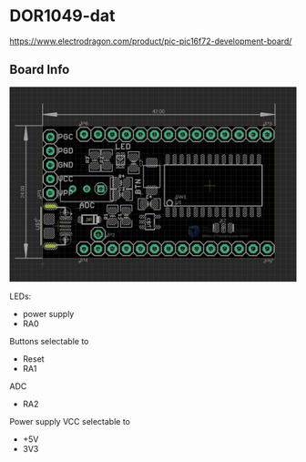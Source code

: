 
# DOR1049-dat

https://www.electrodragon.com/product/pic-pic16f72-development-board/

## Board Info 

![](2023-12-29-16-34-26.png)

LEDs: 
- power supply 
- RA0

Buttons selectable to
- Reset
- RA1

ADC
- RA2

Power supply VCC selectable to 
- +5V
- 3V3